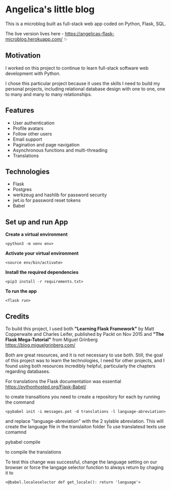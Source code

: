 # Angelica's little blog

This is a microblog built as full-stack web app coded on Python, Flask, SQL.

The live version lives here - https://angelicas-flask-microblog.herokuapp.com/ ✨

## Motivation

I worked on this project to continue to learn full-stack software web development with Python.

I chose this particular project because it uses the skills I need to build my personal projects, including relational database design with one to one, one to many and many to many relationships.

## Features

- User authentication
- Profile avatars
- Follow other users
- Email support
- Pagination and page navigation
- Asynchronous functions and multi-threading
- Translations

## Technologies

- Flask
- Postgres
- werkzeug and hashlib for password security
- jwt.io for password reset tokens
- Babel

## Set up and run App

**Create a virtual environment**

`<python3 -m venv env>`

**Activate your virtual environment**

`<source env/bin/activate>`

**Install the required dependencies**

`<pip3 install -r requirements.txt>`

**To run the app**

`<flask run>`

## Credits

To build this project, I used both **"Learning Flask Framework"** by Matt Copperwaite and Charles Leifer, published by Packt on Nov 2015 and **"The Flask Mega-Tutorial"** from Miguel Grinberg https://blog.miguelgrinberg.com/

Both are great resources, and it is not necessary to use both. Still, the goal of this project was to learn the technologies, I need for other projects, and I found using both resources incredibly helpful, particularly the chapters regarding databases.

For translations the Flask documentation was essential
https://pythonhosted.org/Flask-Babel/

to create transaltions you need to create a repository for each by running the command

`<pybabel init -i messages.pot -d translations -l language-abreviation>`

and replace "language-abreviation" with the 2 sylable abreviation.
This will create the language file in the translaiton folder
To use translatesd texts use comamnd

pybabel compile

to compile the translations

To test this change was successful, change the language setting on our browser or force the langage selector function to always return by chaging it to

`<@babel.localeselector def get_locale(): return 'language'>`

